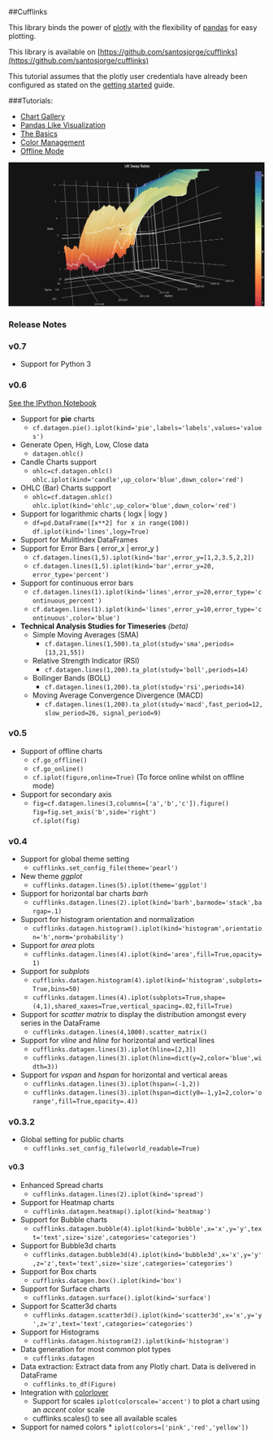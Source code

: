 ##Cufflinks

This library binds the power of [plotly](http://www.plot.ly) with the flexibility of [pandas](http://pandas.pydata.org/) for easy plotting.

This library is available on [https://github.com/santosjorge/cufflinks](https://github.com/santosjorge/cufflinks)

This tutorial assumes that the plotly user credentials have already been configured as stated on the [getting started](https://plot.ly/python/getting-started/) guide.

###Tutorials:
* [Chart Gallery](http://nbviewer.ipython.org/gist/santosjorge/b278ce0ae2448f47c31d)
* [Pandas Like Visualization](http://nbviewer.ipython.org/gist/santosjorge/aba934a0d20023a136c2)
* [The Basics](http://nbviewer.ipython.org/gist/santosjorge/f3b07b2be8094deea8c6)
* [Color Management](http://nbviewer.ipython.org/gist/santosjorge/00ca17b121fa2463e18b)
* [Offline Mode](http://nbviewer.ipython.org/gist/santosjorge/5fdbe947496faf7af5e6)

![3D Charts](img/ukswaps.gif)

### Release Notes

### v0.7

* Support for Python 3

### v0.6  
[See the IPython Notebook](http://nbviewer.ipython.org/gist/santosjorge/72665839a6f05a0567e0?flush_cache=true)

* Support for **pie** charts  
	* `cf.datagen.pie().iplot(kind='pie',labels='labels',values='values')`
* Generate Open, High, Low, Close data
	* `datagen.ohlc()`
* Candle Charts support
	* `ohlc=cf.datagen.ohlc()`  
	  `ohlc.iplot(kind='candle',up_color='blue',down_color='red')`
* OHLC (Bar) Charts support
	* `ohlc=cf.datagen.ohlc()`  
	  `ohlc.iplot(kind='ohlc',up_color='blue',down_color='red')`
* Support for logarithmic charts ( logx | logy )
	* `df=pd.DataFrame([x**2] for x in range(100))`  
	  `df.iplot(kind='lines',logy=True)`  
* Support for MulitIndex DataFrames
* Support for Error Bars ( error_x | error_y )
	* `cf.datagen.lines(1,5).iplot(kind='bar',error_y=[1,2,3.5,2,2])`  
	* `cf.datagen.lines(1,5).iplot(kind='bar',error_y=20, error_type='percent')`   
* Support for continuous error bars
	* `cf.datagen.lines(1).iplot(kind='lines',error_y=20,error_type='continuous_percent')`
	* `cf.datagen.lines(1).iplot(kind='lines',error_y=10,error_type='continuous',color='blue')`
* **Technical Analysis Studies for Timeseries** *(beta)*  
	* Simple Moving Averages (SMA)
		* `cf.datagen.lines(1,500).ta_plot(study='sma',periods=[13,21,55])` 
	* Relative Strength Indicator (RSI)
		* `cf.datagen.lines(1,200).ta_plot(study='boll',periods=14)`  
	* Bollinger Bands (BOLL)
		* `cf.datagen.lines(1,200).ta_plot(study='rsi',periods=14)`  
	* Moving Average Convergence Divergence (MACD)
		* `cf.datagen.lines(1,200).ta_plot(study='macd',fast_period=12,slow_period=26,
                                signal_period=9)`  



### v0.5

* Support of offline charts
	* `cf.go_offline()`
	* `cf.go_online()`
	* `cf.iplot(figure,online=True)` (To force online whilst on offline mode)
* Support for secondary axis
	* `fig=cf.datagen.lines(3,columns=['a','b','c']).figure()`  
	  `fig=fig.set_axis('b',side='right')`  
	  `cf.iplot(fig)`  


### v0.4

* Support for global theme setting
	* `cufflinks.set_config_file(theme='pearl')`
* New theme *ggplot*
	* `cufflinks.datagen.lines(5).iplot(theme='ggplot')`
* Support for horizontal bar charts *barh*
	* `cufflinks.datagen.lines(2).iplot(kind='barh',barmode='stack',bargap=.1)`
* Support for histogram orientation and normalization
	* `cufflinks.datagen.histogram().iplot(kind='histogram',orientation='h',norm='probability')`
* Support for *area* plots
	* `cufflinks.datagen.lines(4).iplot(kind='area',fill=True,opacity=1)`
* Support for *subplots*
	* `cufflinks.datagen.histogram(4).iplot(kind='histogram',subplots=True,bins=50)`
	* `cufflinks.datagen.lines(4).iplot(subplots=True,shape=(4,1),shared_xaxes=True,vertical_spacing=.02,fill=True)`
* Support for *scatter matrix* to display the distribution amongst every series in the DataFrame
	* `cufflinks.datagen.lines(4,1000).scatter_matrix()`
* Support for *vline* and *hline* for horizontal and vertical lines
	* `cufflinks.datagen.lines(3).iplot(hline=[2,3])`
	* `cufflinks.datagen.lines(3).iplot(hline=dict(y=2,color='blue',width=3))`
* Support for *vspan* and *hspan* for horizontal and vertical areas
	* `cufflinks.datagen.lines(3).iplot(hspan=(-1,2))`
	* `cufflinks.datagen.lines(3).iplot(hspan=dict(y0=-1,y1=2,color='orange',fill=True,opacity=.4))`


### v0.3.2

* Global setting for public charts
	* `cufflinks.set_config_file(world_readable=True)`

#### v0.3

* Enhanced Spread charts
	* `cufflinks.datagen.lines(2).iplot(kind='spread')`
* Support for Heatmap charts
	* `cufflinks.datagen.heatmap().iplot(kind='heatmap')`
* Support for Bubble charts
	* `cufflinks.datagen.bubble(4).iplot(kind='bubble',x='x',y='y',text='text',size='size',categories='categories')`
* Support for Bubble3d charts
	* `cufflinks.datagen.bubble3d(4).iplot(kind='bubble3d',x='x',y='y',z='z',text='text',size='size',categories='categories')`
* Support for Box charts
	* `cufflinks.datagen.box().iplot(kind='box')`
* Support for Surface charts
	* `cufflinks.datagen.surface().iplot(kind='surface')`
* Support for Scatter3d charts
	* `cufflinks.datagen.scatter3d().iplot(kind='scatter3d',x='x',y='y',z='z',text='text',categories='categories')`
* Support for Histograms
	* `cufflinks.datagen.histogram(2).iplot(kind='histogram')`
* Data generation for most common plot types
	* `cufflinks.datagen`
* Data extraction: Extract data from any Plotly chart. Data is delivered in DataFrame
	* `cufflinks.to_df(Figure)`
* Integration with [colorlover](https://github.com/jackparmer/colorlover/)
	* Support for scales `iplot(colorscale='accent')` to plot a chart using an *accent* color scale
	* cufflinks.scales() to see all available scales
* Support for named colors
		* `iplot(colors=['pink','red','yellow'])`


